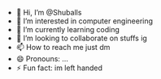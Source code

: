 - 👋 Hi, I’m @Shuballs
- 👀 I’m interested in computer engineering 
- 🌱 I’m currently learning coding
- 💞️ I’m looking to collaborate on stuffs ig
- 📫 How to reach me just dm
- 😄 Pronouns: ...
- ⚡ Fun fact: im left handed

<!---
Shuballs/Shuballs is a ✨ special ✨ repository because its `README.md` (this file) appears on your GitHub profile.
You can click the Preview link to take a look at your changes.
--->
